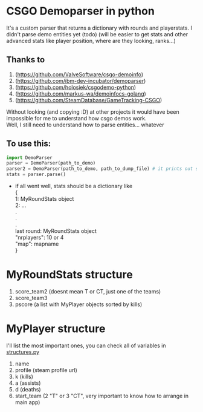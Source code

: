 # CSGO Demoparser in python

It's a custom parser that returns a dictionary with rounds and playerstats.
I didn't parse demo entities yet (todo) (will be easier to get stats and other advanced stats
like player position, where are they looking, ranks...)

## Thanks to
1. (https://github.com/ValveSoftware/csgo-demoinfo)
2. (https://github.com/ibm-dev-incubator/demoparser)
3. (https://github.com/holosiek/csgodemo-python)
4. (https://github.com/markus-wa/demoinfocs-golang)
5. (https://github.com/SteamDatabase/GameTracking-CSGO)  
  
Without looking (and copying :D) at other projects it would have been impossible for me to understand how csgo demos work.  
Well, I still need to understand how to parse entities... whatever

## To use this:
```python
import DemoParser
parser = DemoParser(path_to_demo)
parser2 = DemoParser(path_to_demo, path_to_dump_file) # it prints out some data from demo if u specify a dump path
stats = parser.parse()
```
* if all went well, stats should be a dictionary like  
{  
  1: MyRoundStats object  
  2: ...  
  .  
  .  
  .  
  last round: MyRoundStats object  
  "nrplayers": 10 or 4  
  "map": mapname  
}  

# MyRoundStats structure
1. score_team2 (doesnt mean T or CT, just one of the teams)
2. score_team3
3. pscore (a list with MyPlayer objects sorted by kills)

# MyPlayer structure
I'll list the most important ones, you can check all of variables in [structures.py]()
1. name
2. profile (steam profile url)
3. k (kills)
4. a (assists)
5. d (deaths)
6. start_team (2 "T" or 3 "CT", very important to know how to arrange in main app)
